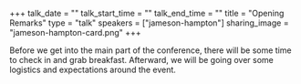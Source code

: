+++
talk_date = ""
talk_start_time = ""
talk_end_time = ""
title = "Opening Remarks"
type = "talk"
speakers = ["jameson-hampton"]
sharing_image = "jameson-hampton-card.png"
+++

Before we get into the main part of the conference, there will be some time to check in and grab breakfast. Afterward, we will be going over some logistics and expectations around the event.
